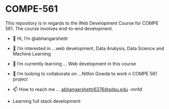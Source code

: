 # COMPE-561

This repository is in regards to the Web Development Course for COMPE 561. The course involves end-to-end development.

- 👋 Hi, I’m @abhangarshettr

- 👀 I’m interested in ...web development, Data Analysis, Data Science and Machine Learning

- 🌱 I’m currently learning ... Web development in this course

- 💞️ I’m looking to collaborate on ...Nithin Gowda to work n COMPE 561 project

- 📫 How to reach me ... abhangarshettr6376@sdsu.edu
-mnfd

- Learning full stack development